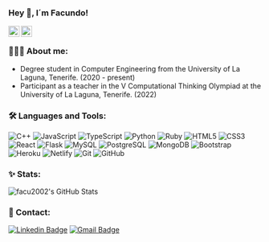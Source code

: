 ### Hey 👋, I´m Facundo!

<a href="https://www.linkedin.com/in/facundo-garcía-gallo/">
  <img align="left" alt="Aman's Linkedin" width="22px" src="https://cdn.jsdelivr.net/npm/simple-icons@v3/icons/linkedin.svg" />
</a>
<a href="mailto:facundo.garcia.gallo@gmail.com">
  <img align="left" alt="Aman's Email" width="22px" src="https://cdn.jsdelivr.net/npm/simple-icons@v3/icons/gmail.svg" />
</a>
<br>

### 👨🏽‍💻 About me:

- Degree student in Computer Engineering from the University of La Laguna, Tenerife. (2020 - present)
- Participant as a teacher in the V Computational Thinking Olympiad at the University of La Laguna, Tenerife. (2022)


### 🛠️ Languages and Tools:

![C++](https://img.shields.io/badge/-C++-black?style=flat-square&logo=c)
![JavaScript](https://img.shields.io/badge/-JavaScript-black?style=flat-square&logo=javascript)
![TypeScript](https://img.shields.io/badge/-TypeScript-black?style=flat-square&logo=typescript)
![Python](https://img.shields.io/badge/-Python-black?style=flat-square&logo=python)
![Ruby](https://img.shields.io/badge/-Ruby-black?style=flat-square&logo=ruby)
![HTML5](https://img.shields.io/badge/-HTML5-black?style=flat-square&logo=html5&logoColor=white)
![CSS3](https://img.shields.io/badge/-CSS3-black?style=flat-square&logo=css3)
![React](https://img.shields.io/badge/-React-black?style=flat-square&logo=react)
![Flask](https://img.shields.io/badge/-Flask-black?style=flat-square&logo=flask)
![MySQL](https://img.shields.io/badge/-MySQL-black?style=flat-square&logo=mysql)
![PostgreSQL](https://img.shields.io/badge/-PostgreSQL-black?style=flat-square&logo=Postgresql)
![MongoDB](https://img.shields.io/badge/-MongoDB-black?style=flat-square&logo=mongodb)
![Bootstrap](https://img.shields.io/badge/-Bootstrap-black?style=flat-square&logo=bootstrap)
![Heroku](https://img.shields.io/badge/-Heroku-black?style=flat-square&logo=heroku)
![Netlify](https://img.shields.io/badge/-Netlify-black?style=flat-square&logo=netlify)
![Git](https://img.shields.io/badge/-Git-black?style=flat-square&logo=git)
![GitHub](https://img.shields.io/badge/-GitHub-black?style=flat-square&logo=github)


### ✨ Stats:

<img src="https://github-readme-stats.vercel.app/api?username=facu2002&show_icons=true&hide_border=true&count_private=true&theme=shades-of-purple&icon_color=fad000" alt="facu2002's GitHub Stats">


### 💬 Contact:

[![Linkedin Badge](https://img.shields.io/badge/-facu2002-blue?style=flat-square&logo=Linkedin&logoColor=white&link=https://www.linkedin.com/in/facundo-garcía-gallo/)](https://www.linkedin.com/in/facundo-garcía-gallo/)
[![Gmail Badge](https://img.shields.io/badge/-facundo.garcia.gallo@gmail.com-c14438?style=flat-square&logo=Gmail&logoColor=white&link=mailto:facundo.garcia.gallo@gmail.com)](mailto:facundo.garcia.gallo@gmail.com)
